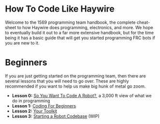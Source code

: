 # How To Code Like Haywire
Welcome to the 1569 programming team handbook, the complete cheat-sheet to how Haywire does programming, electronics, and more. We hope to eventually build it out to a far more extensive handbook, but for the time being it has a basic guide that will get you started programming FRC bots if you are new to it.
# Beginners
If you are just getting started on the programming team, then there are several lessons that you will need to go over. These are highly recommended if you want to help us make big hunk of metal go zoom.
- **Lesson 0:** [So You Want To Code A Robot?](./beginners/So_You_Want_To_Code_A_Robot.md), a 3,000 ft view of what we do in programming
- **Lesson 1:** [Coding For Beginners](./beginners/Coding_For_Beginners.md)
- **Lesson 2:** [Your Toolkit](./beginners/Your_Toolkit.md)
- **Lesson 3:** [Starting a Robot Codebase](./beginners/Starting_a_Robot_Codebase.md) (WIP)
